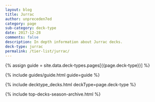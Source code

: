 ```yaml
---
layout: blog
title: Jurrac
author: unpreceden7ed
category: page
sub-category: deck-type
date: 2017-12-28
comments: false
description: In depth information about Jurrac decks.
deck-type: jurrac
permalink: /tier-list/jurrac/
---
```


{% assign guide = site.data.deck-types.pages[{{page.deck-type}}] %}

{% include guides/guide.html guide=guide %}

{% include decktype_decks.html deckType=page.deck-type %}

{% include top-decks-season-archive.html %}